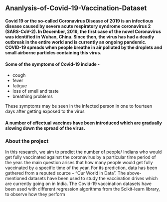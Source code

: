 ## Ananlysis-of-Covid-19-Vaccination-Dataset

#### Covid 19 or the so-called Coronavirus Disease of 2019 is an infectious disease caused by severe acute respiratory syndrome coronavirus 2 (SARS-CoV-2). In December, 2019, the first case of the novel Coronavirus was identified in Wuhan, China. Since then, the virus has had a deadly outbreak in the entire world and is currently an ongoing pandemic. COVID-19 spreads when people breathe in air polluted by the droplets and small airborne particles containing this virus.

#### Some of the symptoms of Covid-19 include - 
<ul>
  <li> cough </li>
  <li> fever </li>
  <li> fatigue </li>
  <li> loss of smell and taste </li>
  <li> breathing problems </li> 
</ul>
These symptoms may be seen in the infected person in one to fourteen days after getting exposed to the virus

#### A number of effectual vaccines have been introduced which are gradually slowing down the spread of the virus. 
<h3> About the project </h3> 
In this research, we aim to predict the number of people/ Indians who would get fully vaccinated against the coronavirus by a particular time period of the year. the main question arises that how many people would get fully vaccinated by a specific time of the year. For its prediction, data has been gathered from a reputed source – “Our World in Data”. The above-mentioned datasets have been used to study the vaccination drives which are currently going on in India. The Covid-19 vaccination datasets have been used with different regression algorithms from the Scikit-learn library, to observe how they perform










